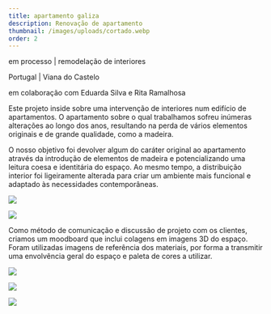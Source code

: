 ```yaml
---
title: apartamento galiza
description: Renovação de apartamento
thumbnail: /images/uploads/cortado.webp
order: 2
---
```


<section class="section-bottom-aligned">

em processo | remodelação de interiores

Portugal | Viana do Castelo

em colaboração com Eduarda Silva e Rita Ramalhosa
</section>


<section class="section-top-aligned">



Este projeto inside sobre uma intervenção de interiores num edifício de apartamentos. O apartamento sobre o qual trabalhamos sofreu inúmeras alterações ao longo dos anos, resultando na perda de vários elementos originais e de grande qualidade, como a madeira.

O nosso objetivo foi devolver algum do caráter original ao apartamento através da introdução de elementos de madeira e potencializando uma leitura coesa e identitária do espaço. Ao mesmo tempo, a distribuição interior foi ligeiramente alterada para criar um ambiente mais funcional e adaptado às necessidades contemporâneas.

</section>

![](/images/uploads/20241104_alteração-final_estudo-prévio-dragged-.webp)

![](/images/uploads/portfolio-projeto-viana_2024.12.31_execuçao.webp)

<section class="section-undefined-aligned">

Como método de comunicação e discussão de projeto com os clientes, criamos um moodboard que inclui colagens em imagens 3D do espaço. Foram utilizadas imagens de referência dos materiais, por forma a transmitir uma envolvência geral do espaço e paleta de cores a utilizar.

</section>

![](/images/uploads/sala-e-cozinha.webp)

![](/images/uploads/átrio.webp)

![](/images/uploads/tiff-20241122_reunião-moodboard_sofia-e-bernardo-10-dragged-copy.webp)
